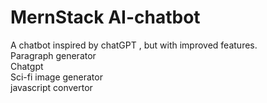 # MernStack AI-chatbot 
A chatbot inspired by chatGPT , but with improved features.
<br>
Paragraph generator
<br>
Chatgpt<br>
Sci-fi image generator <br>
javascript convertor <br>

